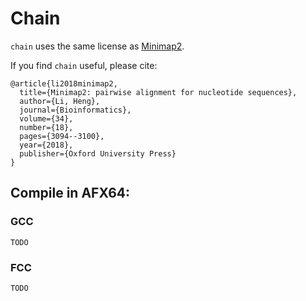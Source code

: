 # Chain

`chain` uses the same license as [Minimap2](https://github.com/lh3/minimap2).

If you find `chain` useful, please cite:

```
@article{li2018minimap2,
  title={Minimap2: pairwise alignment for nucleotide sequences},
  author={Li, Heng},
  journal={Bioinformatics},
  volume={34},
  number={18},
  pages={3094--3100},
  year={2018},
  publisher={Oxford University Press}
}
```

## Compile in AFX64:

### GCC

```
TODO
```

### FCC

```
TODO
```

